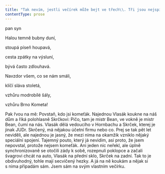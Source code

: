 ```yaml
---
title: "Tak nevím, jestli večírek může bejt ve třech\\. Tři jsou nejspíš na večírek málo, ale nakonec přišli jenom Skrček s\_Vlasákem\\. Za těch sedmnáct let od gymplu se asi nějak projeví ty rozdílný zájmy nebo co\\. Nebo je to tím, že jsem se nestihl tak rychle zkalit\\. Sedím na zídce před domem, koukám na kluky a\_nějak se nemůžu zapojit\\. Skrček řve: Vzhůru Brno! Pak oba: Vzhůru Brno! Pak zase Skrček: Brno, Kometa! A\_oba zase: Brno, Kometa! Dal jsem tak čtyři pět piv a\_pár utopenců, ale kluci to hrnuli pod tlakem, takže jsem tady zůstal sám střízlivej\\. Vlasák mluvil skoro celej večer o\_tom, že matikářka jeho syna je kráva a\_že počká, až syn skončí základku, a\_pak půjde a\_rozbije jí hubu\\. To teda vymyslel někdy kolem desátý hodiny, kdy už měl docela slušně naloženo, pivo míchal s\_koňakem, kterej přinesl Skrček\\. Já nejsem proti tomu tu a\_tam se hezky zřezat, ale proč sakra takhle rychle? Skrček se s\_pivem a\_utopencema vlastně ani neobtěžoval, začal hned s\_tím koňakem, prej musíme oslavit jeho rozvod\\. Ale slavil tak nějak sám, v\_půlce flašky mi začal ukazovat, jak chytne starou pod krkem a\_jak ji přidusí, když do toho nepřestane zatahovat jejich dceru\\. Teda podle něj je hlavní problém jeho rozvodu v\_tom, že stará proti němu popouzí dceru\\. A\_v\_půlce láhve ji chtěl pořád víc a\_víc chytit pod krkem a\_pořádně přimáčknout ke zdi\\. Jenomže jeho žena tu nebyla, takže se to rozhodl předvádět na mně, co pět minut vstal, chytil mě pod krkem a\_syčel na mě, ať z\_toho holku vynechám, jinak se nebudu stačit divit\\. Pokaždý jsem ho pak musel chytit za ucho a\_zakroutit mu s\_ním, pak se omlouval, ale za pět minut to zkusil znovu\\. Trochu se uklidnil, až když mu došel koňak a\_musel přejít na pivo\\. No a\_kolem dvanáctý jsem je vystrkal před barák, protože jsem dostal strach, že mi to tady poblejou\\. Tak teď sedím na zídce, koukám, jak oba naráz lezou na střechu švagrovy káry a\_řvou: Vzhůru Brno! Najednou už oba stojí na střeše, což je v\_jejich stavu vlastně celkem obstojnej sportovní výkon\\. Skrček si nacpal před pusu dlaně a\_fouká do nich jako do trumpety, vydává kvílivý zvuky, který falešně připomínají Ódu na radost\\. A\_pak oba spustí:"
contentType: prose
---
```


<section>

pan syn

Halou temně bubny duní,

stoupá píseň houpavá,

cesta zpátky na výsluní,

bývá často zdlouhavá.

Navzdor všem, co se nám smáli,

klíčí sláva stoletá,

vzhůru modrobílé šály,

vzhůru Brno Kometa!

Pak řvou na mě: Povstaň, kdo jsi komeťák. Najednou Vlasák koukne na náš dům a říká polohlasně Skrčkovi: Pičo, tam je mistr Bean, ve vokně je mistr Bean, čumí na nás. Vlasák dělá vedoucího v Hornbachu a Skrček, kterej je jinak JUDr. Skrčený, má nějakou účetní firmu nebo co. Prej se tak pět let neviděli, ale najednou je jasný, že mezi nima na okamžik vzniklo nějaký speciální spojení. Tajemný pouto, který já nevidím, asi proto, že jsem nepovstal, protože nejsem komeťák. Ani jeden nic neřekl, ale úplně synchronizovaně se otočili zády k sobě, rozepnuli poklopce a začali švagrovi chcát na auto, Vlasák na přední sklo, Skrček na zadní. Tak to je obdivuhodný, tohle mají secvičený hezky. A já na ně koukám a nějak si s nima připadám sám. Jsem sám na svým vlastním večírku.

</section>
